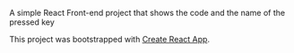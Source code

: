 A simple React Front-end project that shows the code and the name of the pressed key

This project was bootstrapped with [Create React App](https://github.com/facebook/create-react-app).
